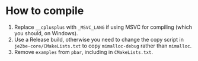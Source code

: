 

# How to compile

1. Replace `__cplusplus` with `_MSVC_LANG` if using MSVC for compiling (which you should, on Windows).
2. Use a Release build, otherwise you need to change the copy script in `je2be-core/CMakeLists.txt` to copy `mimalloc-debug` rather than `mimalloc`.
3. Remove `examples` from `pbar`, including in `CMakeLists.txt`.